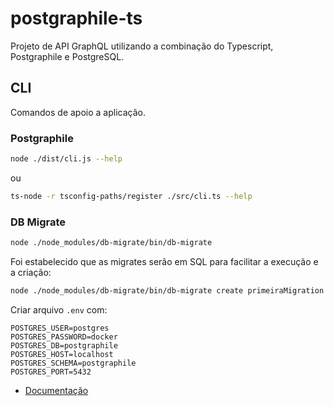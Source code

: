 # postgraphile-ts

Projeto de API GraphQL utilizando a combinação do Typescript, Postgraphile e PostgreSQL.

## CLI

Comandos de apoio a aplicação.

### Postgraphile

```sh
node ./dist/cli.js --help
```

ou

```sh
ts-node -r tsconfig-paths/register ./src/cli.ts --help
```

### DB Migrate

```sh
node ./node_modules/db-migrate/bin/db-migrate
```

Foi estabelecido que as migrates serão em SQL para facilitar a execução e a criação:

```sh
node ./node_modules/db-migrate/bin/db-migrate create primeiraMigration --sql-file
```

Criar arquivo `.env` com:

```env
POSTGRES_USER=postgres
POSTGRES_PASSWORD=docker
POSTGRES_DB=postgraphile
POSTGRES_HOST=localhost
POSTGRES_SCHEMA=postgraphile
POSTGRES_PORT=5432
```

-   [Documentação](https://db-migrate.readthedocs.io/)

